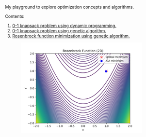 My playground to explore optimization concepts and algorithms.

Contents:
1. [0-1 knapsack problem using dynamic programming.](https://github.com/mmahyoub/optimization-from-scratch/tree/main/knapsack)
2. [0-1 knapsack problem using genetic algorithm.](https://github.com/mmahyoub/optimization-from-scratch/tree/main/knapsack)
3. [Rosenbrock function minimization using genetic algorithm.](https://github.com/mmahyoub/optimization-from-scratch/tree/main/genetic-algorithm) 
<center><img src="https://github.com/mmahyoub/optimization-from-scratch/blob/main/genetic-algorithm/ga_rosenbrock.jpg" alt="Rosenbrock" width="400"/></center>